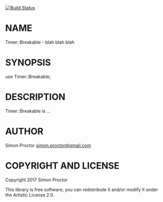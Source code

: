 [![Build Status](https://travis-ci.org/Scimon/Timer-Breakable.svg?branch=master)](https://travis-ci.org/Scimon/Timer-Breakable)

NAME
====

Timer::Breakable - blah blah blah

SYNOPSIS
========

use Timer::Breakable;

DESCRIPTION
===========

Timer::Breakable is ...

AUTHOR
======

Simon Proctor <simon.proctor@gmail.com>

COPYRIGHT AND LICENSE
=====================

Copyright 2017 Simon Proctor

This library is free software; you can redistribute it and/or modify it under the Artistic License 2.0.
